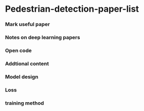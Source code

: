 # Pedestrian-detection-paper-list
### Mark useful paper
### Notes on deep learning papers
### Open code
### Addtional content
### Model design
### Loss
### training method

